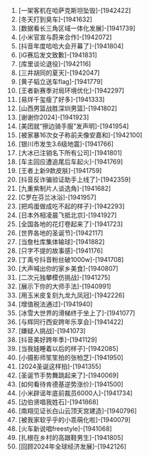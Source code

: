 
1. [一架客机在哈萨克斯坦坠毁]-[1942422]
1. [冬天打到臭车]-[1941632]
1. [数据看长三角区域一体化发展]-[1941739]
1. [小米官宣与蔚来合作]-[1942072]
1. [抖音年度哈哈大会开幕了]-[1941804]
1. [iG赛后发文致歉]-[1941831]
1. [库里谈论退役]-[1942116]
1. [三井胡同的夏天]-[1942047]
1. [黄子韬立送车flag]-[1941779]
1. [王者新赛季对局环境优化]-[1942297]
1. [易烊千玺瘦了好多]-[1941333]
1. [山西男篮战胜深圳男篮]-[1941802]
1. [谢谢你2024]-[1941923]
1. [美团就“擦边骑手服”发声明]-[1941954]
1. [被家暴16次女子称前夫像安嘉和]-[1942100]
1. [银川市发生3.6级地震]-[1941766]
1. [大冰已注销名下所有公司]-[1941801]
1. [车主回应遭追尾后车起火]-[1941769]
1. [王者上新9款皮肤]-[1941759]
1. [抖音反诈骗验证助手上线了]-[1942359]
1. [九重紫制片人谈选角]-[1941682]
1. [C罗在芬兰冰浴]-[1941957]
1. [把鸡蛋做成吃不起的样子]-[1942293]
1. [日本外相凌晨飞抵北京]-[1941927]
1. [全国各地的花灯卷起来了]-[1941723]
1. [世界各地的圣诞节]-[1942117]
1. [当詹杜库集体输球]-[1941882]
1. [只字不提的故事感]-[1941176]
1. [丁禹兮抖音粉丝破1000w]-[1941708]
1. [大声喊出你的家乡美食]-[1940807]
1. [二次元独攀模仿挑战]-[1941275]
1. [展示下你的大师手法]-[1940991]
1. [用玉米皮复刻九龙九凤冠]-[1942226]
1. [增值税法通过]-[1941940]
1. [冰雪大世界的滑梯终于坐上了]-[1941077]
1. [与辉同行西安跨年乐享会]-[1941422]
1. [嫌疑人挑战]-[1941073]
1. [抖音美好跨年季]-[1941129]
1. [当我娃睡着以后的样子]-[1942085]
1. [小摄影师笙笙拍的张柏芝]-[1941950]
1. [2024圣诞这样拍]-[1941355]
1. [圣诞节手势舞跳起来了]-[1940069]
1. [如何看待肯德基逆势涨价]-[1941500]
1. [小米辟谣年底前裁员6000人]-[1941734]
1. [边伯贤唱我姓石]-[1941868]
1. [南翔见证长白山云顶天宫建造]-[1940796]
1. [被我家软乎乎的小乖萌化啦]-[1940079]
1. [火车新说唱freestyle]-[1941068]
1. [扎根在乡村的高跟鞋男生]-[1941805]
1. [回顾2024年全球经济发展]-[1942126]